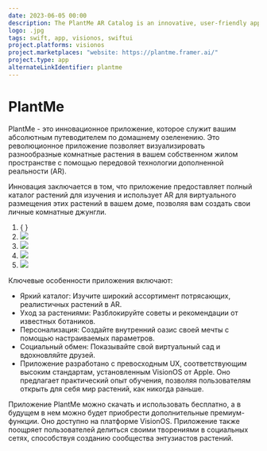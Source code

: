 ```yaml
---
date: 2023-06-05 00:00
description: The PlantMe AR Catalog is an innovative, user-friendly app that leverages AR technology to let users visualize houseplants in their own space and design their ideal indoor jungle.
logo: .jpg
tags: swift, app, visionos, swiftui
project.platforms: visionos
project.marketplaces: "website: https://plantme.framer.ai/"
project.type: app
alternateLinkIdentifier: plantme
---
```

# PlantMe

PlantMe - это инновационное приложение, которое служит вашим абсолютным путеводителем по домашнему озеленению. Это революционное приложение позволяет визуализировать разнообразные комнатные растения в вашем собственном жилом пространстве с помощью передовой технологии дополненной реальности (AR).

Инновация заключается в том, что приложение предоставляет полный каталог растений для изучения и использует AR для виртуального размещения этих растений в вашем доме, позволяя вам создать свои личные комнатные джунгли.

1. { }
3. ![ ](1.jpg)
2. ![ ](2.jpg)
4. ![ ](3.jpg)
4. ![ ](4.jpg)

Ключевые особенности приложения включают:

- Яркий каталог: Изучите широкий ассортимент потрясающих, реалистичных растений в AR.
- Уход за растениями: Разблокируйте советы и рекомендации от известных ботаников.
- Персонализация: Создайте внутренний оазис своей мечты с помощью настраиваемых параметров.
- Социальный обмен: Показывайте свой виртуальный сад и вдохновляйте друзей.
- Приложение разработано с превосходным UX, соответствующим высоким стандартам, установленным VisionOS от Apple. Оно предлагает практический опыт обучения, позволяя пользователям открыть для себя мир растений, как никогда раньше.

Приложение PlantMe можно скачать и использовать бесплатно, а в будущем в нем можно будет приобрести дополнительные премиум-функции. Оно доступно на платформе VisionOS. Приложение также поощряет пользователей делиться своими творениями в социальных сетях, способствуя созданию сообщества энтузиастов растений.
